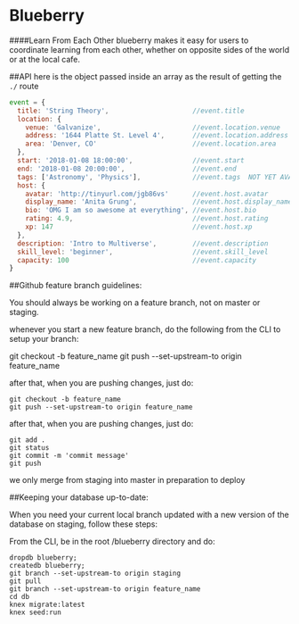# Blueberry
####Learn From Each Other
blueberry makes it easy for users to coordinate learning from each other, whether on opposite sides of the world or at the local cafe.

##API
here is the object passed inside an array as the result of getting the `./` route
```js
event = {
  title: 'String Theory',                     //event.title
  location: {
    venue: 'Galvanize',                       //event.location.venue
    address: '1644 Platte St. Level 4',       //event.location.address
    area: 'Denver, CO'                        //event.location.area
  },
  start: '2018-01-08 18:00:00',               //event.start
  end: '2018-01-08 20:00:00',                 //event.end
  tags: ['Astronomy', 'Physics'],             //event.tags  NOT YET AVAILABLE
  host: {
    avatar: 'http://tinyurl.com/jgb86vs'      //event.host.avatar
    display_name: 'Anita Grung',              //event.host.display_name
    bio: 'OMG I am so awesome at everything', //event.host.bio
    rating: 4.9,                              //event.host.rating
    xp: 147                                   //event.host.xp
  },
  description: 'Intro to Multiverse',         //event.description
  skill_level: 'beginner',                    //event.skill_level
  capacity: 100                               //event.capacity
}
```

##Github feature branch guidelines:

You should always be working on a feature branch, not on master or staging.

whenever you start a new feature branch, do the following from the CLI to setup your branch:

git checkout -b feature_name
git push --set-upstream-to origin feature_name

after that, when you are pushing changes, just do:

```
git checkout -b feature_name
git push --set-upstream-to origin feature_name
```

after that, when you are pushing changes, just do:
```
git add .
git status
git commit -m 'commit message'
git push
```

we only merge from staging into master in preparation to deploy

##Keeping your database up-to-date:

When you need your current local branch updated with a new version of the database on staging, follow these steps:

From the CLI, be in the root /blueberry directory and do:

```
dropdb blueberry;
createdb blueberry;
git branch --set-upstream-to origin staging
git pull
git branch --set-upstream-to origin feature_name
cd db
knex migrate:latest
knex seed:run
```
